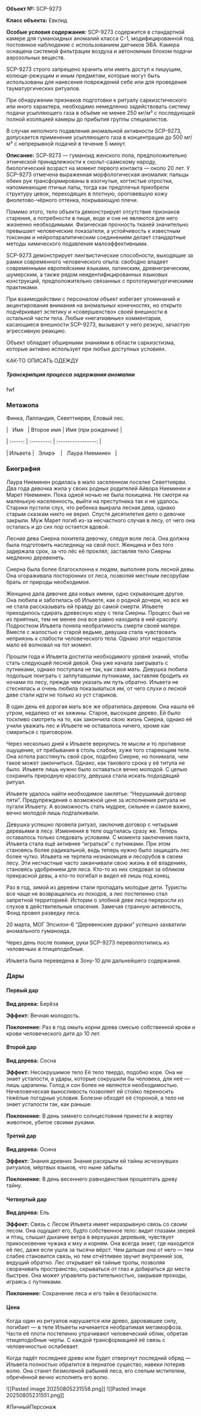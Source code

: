 **Объект №:** SCP-9273

**Класс объекта:** Евклид

**Особые условия содержания:** SCP-9273 содержится в стандартной камере для гуманоидных аномалий класса C-1, модифицированной под постоянное наблюдение с использованием датчиков ЭВА. Камера оснащена системой фильтрации воздуха и автономным блоком подачи аэрозольных веществ.

SCP-9273 строго запрещено хранить или иметь доступ к пишущим, колюще-режущим и иным предметам, которые могут быть использованы для нанесения повреждений себе или для проведения тауматургических ритуалов.

При обнаружении признаков подготовки к ритуалу саркизстического или иного характера, необходимо немедленно задействовать систему подачи усыпляющего газа в объёме не менее 250 мг/м³ с последующей полной изоляцией камеры до прибытия группы специалистов.

В случае неполного подавления аномальной активности SCP-9273, допускается применение усыпляющего газа в концентрации до 500 мг/м³ с непрерывной подачей в течение 5 минут.

**Описание:** SCP-9273 — гуманоид женского пола, предположительно этнической принадлежности к скольт-саамскому народу, биологический возраст на момент первого контакта — около 20 лет. У SCP-9273 отмечена выраженная морфологическая аномалия: пальцы обеих рук трансформированы в изогнутые, когтистые отростки, напоминающие птичьи лапы, тогда как предплечья приобрели структуру цевок, переходящих в плотную, ороговевшую кожу фиолетово-чёрного оттенка, покрывающую плечи.

Помимо этого, тело объекта демонстрирует отсутствие признаков старения, а потребности в пище, воде и сне не являются для него жизненно необходимыми. Физическая прочность тканей значительно превышает человеческие показатели, а устойчивость к известным токсинам и нейропаралитическим соединениям делает стандартные методы химического подавления малоэффективными.

SCP-9273 демонстрирует лингвистические способности, выходящие за рамки современного человеческого опыта: свободно владеет современными европейскими языками, латинским, древнегреческим, шумерским, а также рядом неидентифицированных языковых конструкций, предположительно связанных с прототауматургическими практиками.

При взаимодействии с персоналом объект избегает упоминаний и акцентирования внимания на аномальных конечностях, но открыто подчёркивает эстетику и «совершенство» своей внешности в остальной части тела. Любые «негатиавные» комментарии, касающиеся внешности SCP-9273, вызывают у него резкую, зачастую агрессивную реакцию.

Объект обладает обширными знаниями в области саркизстизма, которые активно использует при любых доступных условиях.

  

КАК-ТО ОПИСАТЬ ОДЕЖДУ

  
  

##### Транскрипция процесса задержания аномалии
fwf
  
  
  
  

### Метажопа

Финка, Лапландия, Севеттиярви, Еловый лес.

  

|   Имя   | Второе имя | Имя (при рождении) |

| :-----: | :--------: | :----------------: |

| Ильвета |   Элирэ    |   Лаура Ниеминен   |

  
  

### Биография

Лаура Ниеминен родилась в мало заселенном поселке Севеттиярви. Два года девочка жила у своих родных родителей Айвора Ниеминен и Марет Ниеминен. Пока одной ночью не была похищена. Не смотря на маленькую населенность, выйти на преступника так и не удалось. Старики пустили слух, что ребенка выкрала лесная дева, однако старым сказкам никто не верил. Спустя десятилетия дело о девочке закрыли. Муж Марет погиб из-за несчастного случая в лесу, от чего она осталась и до сих пор остается вдовой.

Лесная дева Сиерна похитела девочку, следуя воле леса. Она должна была подготовить наследницу на свой пост. Женщина и без того задержала срок, за что лёс её проклял, заставляя тело Сиерны медленно деревенеть. 

Сиерна была более благосклонна к людям, выполняя роль лесной девы. Она огораживала посторонних от леса, позволяя местным лесорубам брать от природы необходимое. 

Женщина дала девочке два новых имени, одно скрывающие другое. Она любила и заботилась об Ильвете, как о родной дочери, но все же не стала рассказывать ей правду до самой смерти. Ильвете приходилось сдирать древесную кору с тела Сиерны. Процесс был не из приятных, тем не менее она все равно находила в ней красоту. Подростком Ильвета поняла необратимость смерти своей матери. Вместе с жалостью к старой ведьме, девушка стала чувствовать неприязнь к слабости человеческого тела. Однако этот недостаток мало её волновал на тот момент.

Прошли года и Ильвета достигла необходимого уровня знаний, чтобы стать следующей лесной девой. Она уже начала заигрывать с путниками, однако поступала не так, как своя мать. Девушка любила подольше поиграть с заплутавшими путниками, заставляя бродить их ночами по лесу, прежде чем указать им путь обратно. Ильвета не стеснялась и очень любила показываться им, от чего слухи о лесной деве стали идти не только из уст стариков.

В один день её дорогая мать все же обратилась деревом. Она нашла её утром, недалеко от их хижины. Старое, высохшее дерево. Ей было тоскливо смотреть на то, как закончила свою жизнь Сиерна, однако её учили уважать лес и Ильвете не оставалось ничего, кроме как смириться с приговором.

Через несколько дней к Ильвете вернулись те мысли и то противное ощущение, от пребывания в столь слабом, хуже того стареющим теле. Она хотела расстянуть свой срок, подобно Сиерне, но понимала, чем такое может закончиться. Однако, как такового срока у её титула не было. Ильвете лишь нужно было оставаться вечно молодой. С целью сохранить природную красоту, девушка стала искать подходящий ритуал. 

Ильвете удалось найти необходимое заклятье: “Нерушимый договор пяти”. Предупреждения о возможной цене за исполнения ритуала не пугали Ильвету. А возможность стать мудрее, сильнее и самое важно, вечно молодой лишь подталкивали.

Девушка успешно провела ритуал, заключив договор с четырьмя деревьями в лесу. Изменения в теле ощутилась сразу же. Теперь оставалось только следовать условиям. С момента заключения пакта, Ильвета стала ещё активнее “играться” с путниками. При этом становясь более радикальной, ведь теперь нужно было защищать лес более чутко. Ильвета не терпела незнакомцев и лесорубов в своем лесу. Эти несчастные часто заканчивали свою жизнь в её владениях, становясь удобрением для леса. Кто-то из них следовал за обликом прекрасной девы, а кто-то погибал и видел её лишь под конец.

Раз в год, зимой из деревни стали пропадать молодые дети. Туристы все чаще не возвращались из походов, а лес постепенно стал запретной территорией. Истории о злобной деве леса переросли из слухов в действительные опасения. Замечая странную активность, Фонд провел разведку леса.

20 марта, МОГ Эпсилон-6 “Деревенские дураки” успешно захватили аномального гуманоида.

Через день после поимки, руки SCP-9273 перевоплотились из человечьих в птицеподобные.

Ильвета была переведена в Зону-10 для дальнейшего содержания.

  
  

### Дары

#### Первый дар

**Вид дерева:** Берёза

**Эффект:** Вечная молодость.

**Поклонение:** Раз в год омыть корни древа смесью собственной крови и крови человеческого дитя до 10 лет.

#### Второй дар

**Вид дерева:** Сосна

**Эффект:** Несокрушимое тело
Её тело твердо, подобно коре. Она не знает усталости, а удары, которые сокрушили бы человека, для неё — лишь царапины. Голод и сон более не являются необходимостью. Нечеловеческая выносливость позволяет ей стойко переносить тяжёлые погодные условия. Болезни обходят её стороной, а тело не знает усталости так, как раньше.

**Поклонение:** В день зимнего солнцестояния принести в жертву животное, убитое своими руками.

#### Третий дар

**Вид дерева:** Осина

**Эффект:** Знания древних
Знания раскрыли ей тайны исчезнувших ритуалов, мёртвых языков, что ныне забыты.

**Поклонение:** В день весеннего равноденствия прошептать древу тайну. 

  

#### Четвертый дар

**Вид дерева:** Ель

**Эффект:** Связь с Лесом
Ильвета имеет неразрывную связь со своим лесом. Она ощущает его, будто собственное тело: видит глазами зверей и птиц, слышит дыхание ветра в верхушках деревьев, чувствует прикосновение чужака к мху и корням.
Она всегда знает, где находится её лес, даже если ушла за тысячи вёрст. Чем дальше она от него — тем слабее становится связь, но тем отчётливее звучит внутренний зов, ведущий обратно.
Лес открывает ей тайные тропы, позволяя сворачивать пространство, скрываться от глаз и добираться до места быстрее. Она может управлять растительностью, закрывая проходы, играясь с путниками.

**Поклонение:** Сохранение леса и его тайн в безопасности.

#### Цена

Когда один из ритуалов нарушается или древо, даровавшее силу, погибает — в теле Ильветы начинается необратимая метаморфоза. Части её плоти постепенно утрачивают человеческий облик, обретая птицеподобные черты. С каждой трансформацией её связь с человечностью ослабевает.

Когда падёт последнее древо или будет отвергнут последний обряд — Ильвета полностью обратится в пернатое существо, навеки потеряв волю. Она станет безмолвной рабыней леса, его слепым мстителем, обречённой вечно исполнять его волю.

![[Pasted image 20250805231558.png]]
![[Pasted image 20250805231551.png]]

#ЛичныйПерсонаж